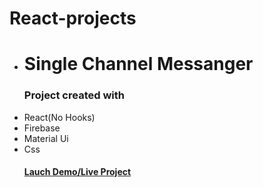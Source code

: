 # React-projects

 
<ul>
  <li><h1>Single Channel Messanger</h1>
   <p><h3>Project created with</h3><li>React(No Hooks)</li><li>Firebase</li><li>Material Ui</li> <li>Css</li></P> 
   <h4><a href="https://single-channel-messanger.web.app" target="_blank">Lauch Demo/Live Project</a></h4>
 </li>
</ul>
